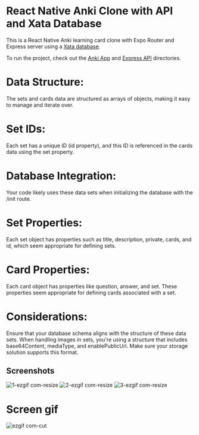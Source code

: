 # React Native Anki Clone with API and Xata Database

This is a React Native Anki learning card clone with Expo Router and Express server using a [Xata database](https://xata.io/).

To run the project, check out the [Anki App](./ankiApp) and [Express API](./api) directories.

# Data Structure:

The sets and cards data are structured as arrays of objects, making it easy to manage and iterate over.
# Set IDs:

Each set has a unique ID (id property), and this ID is referenced in the cards data using the set property.
# Database Integration:

Your code likely uses these data sets when initializing the database with the /init route.
# Set Properties:

Each set object has properties such as title, description, private, cards, and id, which seem appropriate for defining sets.
# Card Properties:

Each card object has properties like question, answer, and set. These properties seem appropriate for defining cards associated with a set.
# Considerations:

Ensure that your database schema aligns with the structure of these data sets.
When handling images in sets, you're using a structure that includes base64Content, mediaType, and enablePublicUrl. Make sure your storage solution supports this format.


## Screenshots
![1-ezgif com-resize](https://github.com/zafer414108/anki-clone-react-native-xata/assets/147662873/14ba5135-a317-4d7f-9c50-49834bf8f63c)
![2-ezgif com-resize](https://github.com/zafer414108/anki-clone-react-native-xata/assets/147662873/d0b10583-2eda-4aa0-ba26-c141afe38364)
![3-ezgif com-resize](https://github.com/zafer414108/anki-clone-react-native-xata/assets/147662873/3a2c1f07-808f-414b-ac62-1038854f857c)

# Screen gif
![ezgif com-cut](https://github.com/zafer414108/anki-clone-react-native-xata/assets/147662873/5252e97d-2cbf-481c-bc6c-8e5a9506acf4)
